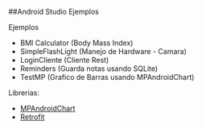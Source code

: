 ##Android Studio Ejemplos

Ejemplos

* BMI Calculator (Body Mass Index)
* SimpleFlashLight (Manejo de Hardware - Camara)
* LoginCliente (Cliente Rest)
* Reminders (Guarda notas usando SQLite)
* TestMP (Grafico de Barras usando MPAndroidChart)

Librerias:

* [MPAndroidChart](https://github.com/PhilJay/MPAndroidChart)
* [Retrofit](http://square.github.io/retrofit/)
